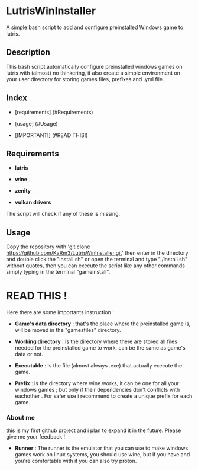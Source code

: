 # LutrisWinInstaller

A simple bash script to add and configure preinstalled Windows game to lutris.

  

## Description

This bash script automatically configure preinstalled windows games on lutris with (almost) no thinkering, it also create a simple environment on your user directory for storing games files, prefixes and .yml file.

  

## Index

- [requirements] (#Requirements)

- [usage] (#Usage)

- [IMPORTANT!] (#READ THIS!)

  
  

## Requirements

*  **lutris**

*  **wine**

*  **zenity**

*  **vulkan drivers**

  

The script will check if any of these is missing.

## Usage

Copy the repository with 'git clone https://github.com/KaRm3/LutrisWinInstaller.git' then enter in the directory and double click the "install.sh" or open the terminal and type "./install.sh" without quotes, then you can execute the script like any other commands simply typing in the terminal "gameinstall".

  

# READ THIS !

Here there are some importants instruction :

  

*  **Game's data directory** : that's the place where the preinstalled game is, will be moved in the "gamesfiles" directory.

  

*  **Working directory** : Is the directory where there are stored all files needed for the preinstalled game to work, can be the same as game's data or not.

  

*  **Executable** : Is the file (almost always .exe) that actually execute the game.

  

*  **Prefix** : is the directory where wine works, it can be one for all your windows games ; but only if their dependencies don't conflicts with eachother . For safer use i recommend to create a unique prefix for each game.

### About me
this is my first github project and i plan to expand it in the future. Please give me your feedback !

*  **Runner** : The runner is the emulator that you can use to make windows games work on linux systems, you should use wine, but if you have and you're comfortable with it you can also try proton.
